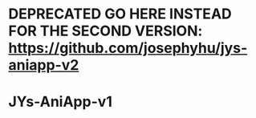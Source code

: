 # DEPRECATED GO HERE INSTEAD FOR THE SECOND VERSION: https://github.com/josephyhu/jys-aniapp-v2
# JYs-AniApp-v1
